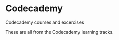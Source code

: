 # Codecademy
Codecademy courses and excercises

These are all from the Codecademy learning tracks. 
